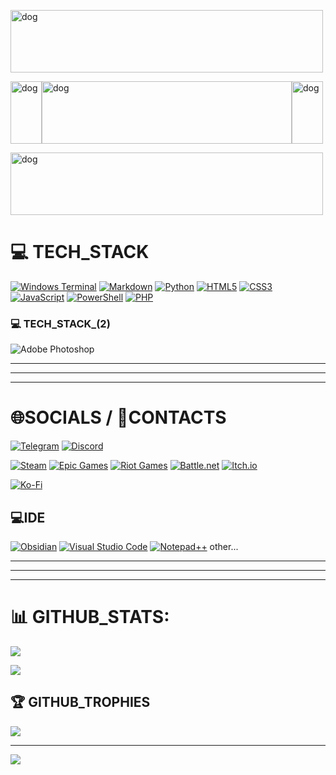 
<a href="https://github.com/NicoNikoNert"><img src="https://avatars.mds.yandex.net/i?id=319de46b1abd271f493d38ed1af6f0e4_l-5446590-images-thumbs&n=13" width="500" height="100" alt="dog"/></a>

<a href="https://github.com/NicoNikoNert"><img src="https://avatars.mds.yandex.net/i?id=319de46b1abd271f493d38ed1af6f0e4_l-5446590-images-thumbs&n=13" width="50" height="100" alt="dog"/></a><a href="https://github.com/NicoNikoNert"><img src="https://avatars.mds.yandex.net/i?id=319de46b1abd271f493d38ed1af6f0e4_l-5446590-images-thumbs&n=13" width="400" height="100" alt="dog"/></a><a href="https://github.com/NicoNikoNert"><img src="https://avatars.mds.yandex.net/i?id=319de46b1abd271f493d38ed1af6f0e4_l-5446590-images-thumbs&n=13" width="50" height="100" alt="dog"/></a>

<a href="https://github.com/NicoNikoNert"><img src="https://avatars.mds.yandex.net/i?id=319de46b1abd271f493d38ed1af6f0e4_l-5446590-images-thumbs&n=13" width="500" height="100" alt="dog"/></a>


# 💻 TECH_STACK
[![Windows Terminal](https://img.shields.io/badge/Windows%20Terminal-%234D4D4D.svg?style=for-the-badge&logo=windows-terminal&logoColor=white)]()
[![Markdown](https://img.shields.io/badge/markdown-%23000000.svg?style=for-the-badge&logo=markdown&logoColor=white)](https://www.markdownguide.org/)
[![Python](https://img.shields.io/badge/python-3670A0?style=flat-square&logo=python&logoColor=ffdd54)](https://www.python.org/)
[![HTML5](https://img.shields.io/badge/html5-%23E34F26.svg?style=flat-square&logo=html5&logoColor=white)](https://www.w3schools.com/html/)
[![CSS3](https://img.shields.io/badge/css3-%231572B6.svg?style=flat-square&logo=css3&logoColor=white)](https://developer.mozilla.org/ru/docs/Web/CSS)
[![JavaScript](https://img.shields.io/badge/javascript-%23323330.svg?style=flat-square&logo=javascript&logoColor=%23F7DF1E)](https://learn.javascript.ru/)
[![PowerShell](https://img.shields.io/badge/PowerShell-%235391FE.svg?style=flat-square&logo=powershell&logoColor=white)](https://learn.microsoft.com/ru-ru/powershell/scripting/overview?view=powershell-7.5)
[![PHP](https://img.shields.io/badge/php-%23777BB4.svg?style=flat-square&logo=php&logoColor=white)](https://www.php.net/)

### 💻 TECH_STACK_(2)
![Adobe Photoshop](https://img.shields.io/badge/adobe%20photoshop-%2331A8FF.svg?style=flat-square&logo=adobe%20photoshop&logoColor=white) 

---
---
---

# 🌐SOCIALS / 👤CONTACTS
[![Telegram](https://img.shields.io/badge/Telegram-2CA5E0?style=for-the-badge&logo=telegram&logoColor=white)](https://t.me/Nik0Nik0)
[![Discord](https://img.shields.io/badge/Discord-%235865F2.svg?style=for-the-badge&logo=discord&logoColor=white)](https://discord.com/)

[![Steam](https://img.shields.io/badge/steam-%23000000.svg?style=flat-square&logo=steam&logoColor=white)](https://steamcommunity.com/profiles/)
[![Epic Games](https://img.shields.io/badge/epicgames-%23313131.svg?style=flat-square&logo=epicgames&logoColor=white)](https://)
[![Riot Games](https://img.shields.io/badge/riotgames-D32936.svg?style=flat-square&logo=riotgames&logoColor=white)](https://)
[![Battle.net](https://img.shields.io/badge/battle.net-%2300AEFF.svg?style=flat-square&logo=battle.net&logoColor=white)](https://)
[![Itch.io](https://img.shields.io/badge/Itch-%23FF0B34.svg?style=flat-square&logo=Itch.io&logoColor=white)](https://)

[![Ko-Fi](https://img.shields.io/badge/Ko--fi-F16061?style=flat-square&logo=ko-fi&logoColor=white)](https://ko-fi.com/nik0nik0) 

## 💻IDE
[![Obsidian](https://img.shields.io/badge/Obsidian-%23483699.svg?style=for-the-badge&logo=obsidian&logoColor=white)](https://obsidian.md/)
[![Visual Studio Code](https://img.shields.io/badge/Visual%20Studio%20Code-0078d7.svg?style=flat-square&logo=visual-studio-code&logoColor=white)](https://code.visualstudio.com/)
[![Notepad++](https://img.shields.io/badge/Notepad++-90E59A.svg?style=flat-square&logo=notepad%2b%2b&logoColor=black)](https://notepad-plus-plus.org/) other...

---
---
---

# 📊 GITHUB_STATS:
![](https://github-readme-stats.vercel.app/api?username=NicoNikoNert&theme=dark&hide_border=false&include_all_commits=false&count_private=false)<br/>
<!--![](https://nirzak-streak-stats.vercel.app/?user=NicoNikoNert&theme=dark&hide_border=false)<br/>-->
![](https://github-readme-stats.vercel.app/api/top-langs/?username=NicoNikoNert&theme=dark&hide_border=false&include_all_commits=false&count_private=false&layout=compact)

## 🏆 GITHUB_TROPHIES
![](https://github-profile-trophy.vercel.app/?username=NicoNikoNert&theme=radical&no-frame=false&no-bg=false&margin-w=4)
<!--
### 🔝 Top Contributed Repo
![](https://github-contributor-stats.vercel.app/api?username=NicoNikoNert&limit=5&theme=dark&combine_all_yearly_contributions=true)
-->
---
[![](https://visitcount.itsvg.in/api?id=NicoNikoNert&icon=0&color=0)](https://visitcount.itsvg.in)



<!--
## 💰 You can help me by Donating
[![Ko-Fi](https://img.shields.io/badge/Ko--fi-F16061?style=flat-square&logo=ko-fi&logoColor=white)](https://ko-fi.com/nik0nik0) 
[![Ko-Fi](https://img.shields.io/badge/Ko--fi-F16061?style=flat-square&logo=ko-fi&logoColor=white)](https://ko-fi.com/nik0nik0)
[![Ko-Fi](https://img.shields.io/badge/Ko--fi-F16061?style=flat-square&logo=ko-fi&logoColor=white)](https://ko-fi.com/nik0nik0)
[![Ko-Fi](https://img.shields.io/badge/Ko--fi-F16061?style=flat-square&logo=ko-fi&logoColor=white)](https://ko-fi.com/nik0nik0)
[![Ko-Fi](https://img.shields.io/badge/Ko--fi-F16061?style=flat-square&logo=ko-fi&logoColor=white)](https://ko-fi.com/nik0nik0)
[![Ko-Fi](https://img.shields.io/badge/Ko--fi-F16061?style=flat-square&logo=ko-fi&logoColor=white)](https://ko-fi.com/nik0nik0)
[![Ko-Fi](https://img.shields.io/badge/Ko--fi-F16061?style=flat-square&logo=ko-fi&logoColor=white)](https://ko-fi.com/nik0nik0)
[![Ko-Fi](https://img.shields.io/badge/Ko--fi-F16061?style=flat-square&logo=ko-fi&logoColor=white)](https://ko-fi.com/nik0nik0)
[![Ko-Fi](https://img.shields.io/badge/Ko--fi-F16061?style=flat-square&logo=ko-fi&logoColor=white)](https://ko-fi.com/nik0nik0)
__>



<!-- ======================================================================================================================================= -->
<!-- ======================================================================================================================================= -->
<!-- ======================================================================================================================================= -->
<!-- ======================================================================================================================================= -->
<!-- ======================================================================================================================================= -->
<!-- ======================================================================================================================================= -->





<!--
## Hi there 👋

```py
import = nikoniko.profile
```

## IDE
Obsidian, VSCODE, Notepad++...
-->

<!--[[https://camo.githubusercontent.com/bd394a787b831849910927427ca0a026b754f7337b477d8b90a4eb01bddc9773/68747470733a2f2f696d672e736869656c64732e696f2f62616467652f4f6273696469616e2d2532333438333639392e7376673f7374796c653d666f722d7468652d6261646765266c6f676f3d6f6273696469616e266c6f676f436f6c6f723d7768697465]]
-->


<!--
**NicoNikoNert/NicoNikoNert** is a ✨ _special_ ✨ repository because its `README.md` (this file) appears on your GitHub profile.

Here are some ideas to get you started:

- 🔭 I’m currently working on ...
- 🌱 I’m currently learning ...
- 👯 I’m looking to collaborate on ...
- 🤔 I’m looking for help with ...
- 💬 Ask me about ...
- 📫 How to reach me: ...
- 😄 Pronouns: ...
- ⚡ Fun fact: ...
-->
